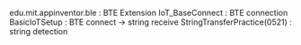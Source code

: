 edu.mit.appinventor.ble			: BTE Extension
IoT_BaseConnect 				: BTE connection
BasicIoTSetup 					: BTE connect -> string receive
StringTransferPractice(0521)	: string detection